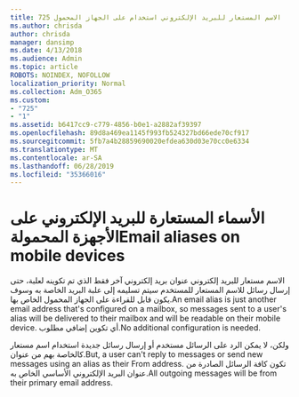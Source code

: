```yaml
---
title: 725 الاسم المستعار للبريد الإلكتروني استخدام على الجهاز المحمول
ms.author: chrisda
author: chrisda
manager: dansimp
ms.date: 4/13/2018
ms.audience: Admin
ms.topic: article
ROBOTS: NOINDEX, NOFOLLOW
localization_priority: Normal
ms.collection: Adm_O365
ms.custom:
- "725"
- "1"
ms.assetid: b6417cc9-c779-4856-b0e1-a2882af39397
ms.openlocfilehash: 89d8a469ea1145f993fb524327bd66ede70cf917
ms.sourcegitcommit: 5fb7a4b28859690020efdea630d03e70cc0e6334
ms.translationtype: MT
ms.contentlocale: ar-SA
ms.lasthandoff: 06/28/2019
ms.locfileid: "35366016"
---
```

# <a name="email-aliases-on-mobile-devices"></a><span data-ttu-id="fb587-102">الأسماء المستعارة للبريد الإلكتروني على الأجهزة المحمولة</span><span class="sxs-lookup"><span data-stu-id="fb587-102">Email aliases on mobile devices</span></span>

<span data-ttu-id="fb587-103">الاسم مستعار للبريد إلكتروني عنوان بريد إلكتروني آخر فقط الذي تم تكوينه لعلبة، حتى إرسال رسائل للاسم المستعار للمستخدم سيتم تسليمه إلى علبة البريد الخاصة به وسوف يكون قابل للقراءة على الجهاز المحمول الخاص بها.</span><span class="sxs-lookup"><span data-stu-id="fb587-103">An email alias is just another email address that's configured on a mailbox, so messages sent to a user's alias will be delivered to their mailbox and will be readable on their mobile device.</span></span> <span data-ttu-id="fb587-104">أي تكوين إضافي مطلوب.</span><span class="sxs-lookup"><span data-stu-id="fb587-104">No additional configuration is needed.</span></span>

<span data-ttu-id="fb587-105">ولكن، لا يمكن الرد على الرسائل مستخدم أو إرسال رسائل جديدة استخدام اسم مستعار كالخاصة بهم من عنوان.</span><span class="sxs-lookup"><span data-stu-id="fb587-105">But, a user can't reply to messages or send new messages using an alias as their From address.</span></span> <span data-ttu-id="fb587-106">تكون كافة الرسائل الصادرة من عنوان البريد الإلكتروني الأساسي الخاص به.</span><span class="sxs-lookup"><span data-stu-id="fb587-106">All outgoing messages will be from their primary email address.</span></span>
